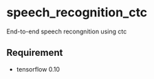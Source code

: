 # speech_recognition_ctc

End-to-end speech recongnition using ctc

## Requirement
* tensorflow 0.10
